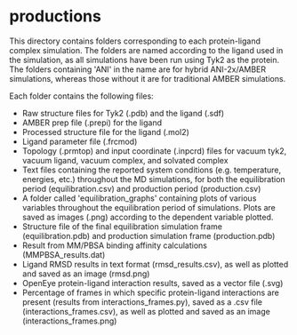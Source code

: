 # productions

This directory contains folders corresponding to each protein-ligand complex simulation. The folders are named according to the ligand used in the simulation, as all simulations have been run using Tyk2 as the protein. The folders containing 'ANI' in the name are for hybrid ANI-2x/AMBER simulations, whereas those without it are for traditional AMBER simulations.

Each folder contains the following files:
- Raw structure files for Tyk2 (.pdb) and the ligand (.sdf)
- AMBER prep file (.prepi) for the ligand
- Processed structure file for the ligand (.mol2)
- Ligand parameter file (.frcmod)
- Topology (.prmtop) and input coordinate (.inpcrd) files for vacuum tyk2, vacuum ligand, vacuum complex, and solvated complex
- Text files containing the reported system conditions (e.g. temperature, energies, etc.) throughout the MD simulations, for both the equilibration period (equilibration.csv) and production period (production.csv)
- A folder called 'equilibration_graphs' containing plots of various variables throughout the equilibration period of simulations. Plots are saved as images (.png) according to the dependent variable plotted.
- Structure file of the final equilibration simulation frame (equilibration.pdb) and production simulation frame (production.pdb)
- Result from MM/PBSA binding affinity calculations (MMPBSA_results.dat)
- Ligand RMSD results in text format (rmsd_results.csv), as well as plotted and saved as an image (rmsd.png)
- OpenEye protein-ligand interaction results, saved as a vector file (.svg)
- Percentage of frames in which specific protein-ligand interactions are present (results from interactions_frames.py), saved as a .csv file (interactions_frames.csv), as well as plotted and saved as an image (interactions_frames.png)
